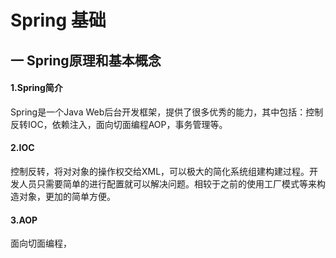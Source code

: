 # Spring 基础

## 一 Spring原理和基本概念

#### 1.Spring简介
Spring是一个Java Web后台开发框架，提供了很多优秀的能力，其中包括：控制反转IOC，依赖注入，面向切面编程AOP，事务管理等。

#### 2.IOC
控制反转，将对对象的操作权交给XML，可以极大的简化系统组建构建过程。开发人员只需要简单的进行配置就可以解决问题。相较于之前的使用工厂模式等来构造对象，更加的简单方便。

#### 3.AOP
面向切面编程，
